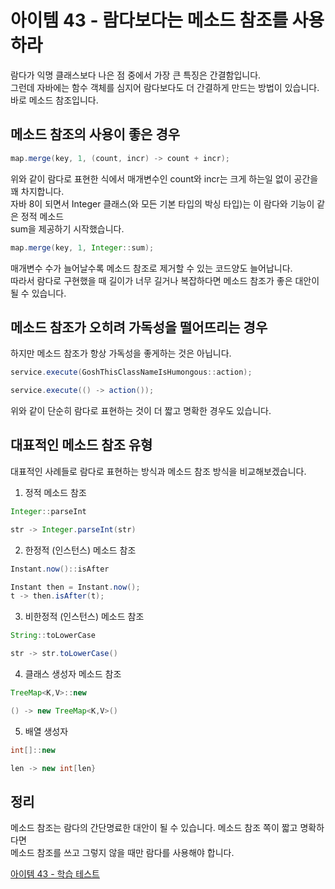 # 아이템 43 - 람다보다는 메소드 참조를 사용하라

람다가 익명 클래스보다 나은 점 중에서 가장 큰 특징은 간결함입니다.    
그런데 자바에는 함수 객체를 심지어 람다보다도 더 간결하게 만드는 방법이 있습니다.   
바로 메소드 참조입니다.     

## 메소드 참조의 사용이 좋은 경우

````java
map.merge(key, 1, (count, incr) -> count + incr);
````

위와 같이 람다로 표현한 식에서 매개변수인 count와 incr는 크게 하는일 없이 공간을 꽤 차지합니다.   
자바 8이 되면서 Integer 클래스(와 모든 기본 타입의 박싱 타입)는 이 람다와 기능이 같은 정적 메소드   
sum을 제공하기 시작했습니다.   

````java
map.merge(key, 1, Integer::sum);
````

매개변수 수가 늘어날수록 메소드 참조로 제거할 수 있는 코드양도 늘어납니다.   
따라서 람다로 구현했을 때 길이가 너무 길거나 복잡하다면 메소드 참조가 좋은 대안이 될 수 있습니다.   

## 메소드 참조가 오히려 가독성을 떨어뜨리는 경우

하지만 메소드 참조가 항상 가독성을 좋게하는 것은 아닙니다.   

````java
service.execute(GoshThisClassNameIsHumongous::action);
````

````java
service.execute(() -> action());
````

위와 같이 단순히 람다로 표현하는 것이 더 짧고 명확한 경우도 있습니다.   

## 대표적인 메소드 참조 유형

대표적인 사례들로 람다로 표현하는 방식과 메소드 참조 방식을 비교해보겠습니다.       

1. 정적 메소드 참조

````java
Integer::parseInt

str -> Integer.parseInt(str)
````

2. 한정적 (인스턴스) 메소드 참조

````java
Instant.now()::isAfter

Instant then = Instant.now();
t -> then.isAfter(t);
````

3. 비한정적 (인스턴스) 메소드 참조

````java
String::toLowerCase

str -> str.toLowerCase()
````

4. 클래스 생성자 메소드 참조

````java
TreeMap<K,V>::new

() -> new TreeMap<K,V>()
````

5. 배열 생성자

````java
int[]::new

len -> new int[len}
````

## 정리

메소드 참조는 람다의 간단명료한 대안이 될 수 있습니다. 메소드 참조 쪽이 짧고 명확하다면   
메소드 참조를 쓰고 그렇지 않을 때만 람다를 사용해야 합니다.        

[아이템 43 - 학습 테스트](https://github.com/320Hwany/EffectiveJava/tree/main/src/test/java/effective/chapter7/item43)            